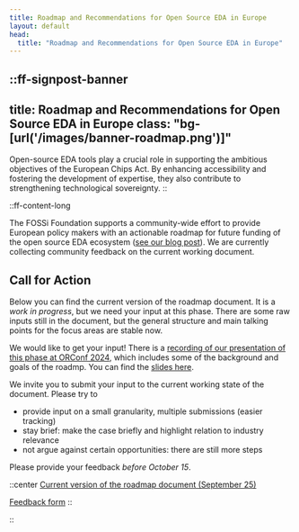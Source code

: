 ```yaml
---
title: Roadmap and Recommendations for Open Source EDA in Europe
layout: default
head:
  title: "Roadmap and Recommendations for Open Source EDA in Europe"
---
```


::ff-signpost-banner
---
title: Roadmap and Recommendations for Open Source EDA in Europe
class: "bg-[url('/images/banner-roadmap.png')]"
---
Open-source EDA tools play a crucial role in supporting the ambitious objectives of the European Chips Act. By enhancing accessibility and fostering the development of expertise, they also contribute to strengthening technological sovereignty.
::

::ff-content-long

The FOSSi Foundation supports a community-wide effort to provide European policy
makers with an actionable roadmap for future funding of the open source EDA
ecosystem ([see our blog post](/blog/2024-08-16-roadmap)). We are currently
collecting community feedback on the current working document.

## Call for Action

Below you can find the current version of the roadmap document. It is a *work in
progress*, but we need your input at this phase. There are some raw inputs still
in the document, but the general structure and main talking points for the focus
areas are stable now.

We would like to get your input! There is a [recording of our presentation of
this phase at ORConf 2024](https://youtu.be/GNBHe6HSCNs), which includes some of
the background and goals of the roadmp. You can find the [slides
here](https://drive.google.com/file/d/1c1SjOVsKGGEhfZ9z0O9kjgo5ILczMkSD/view?usp=sharing).

We invite you to submit your input to the current working state of the document.
Please try to
- provide input on a small granularity, multiple submissions (easier
tracking)
- stay brief: make the case briefly and highlight relation to industry relevance
- not argue against certain opportunities: there are still more steps

Please provide your feedback *before October 15*.

::center
[Current version of the roadmap document (September 25)](https://drive.google.com/file/d/1u8x5aIu15eAhqUlD6TiB2RjRKZDllb2q/view?usp=drive_link)

[Feedback form](https://forms.gle/L7NwW7z6uJAtTZZD6)
::

::